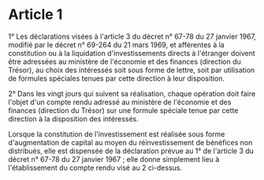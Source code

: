 # Article 1

1° Les déclarations visées à l'article 3 du décret n° 67-78 du 27 janvier 1967, modifié par le décret n° 69-264 du 21 mars 1969, et afférentes à la constitution ou à la liquidation d'investissements directs à l'étranger doivent être adressées au ministère de l'économie et des finances (direction du Trésor), au choix des intéressés soit sous forme de lettre, soit par utilisation de formules spéciales tenues par cette direction à leur disposition.

2° Dans les vingt jours qui suivent sa réalisation, chaque opération doit faire l'objet d'un compte rendu adressé au ministère de l'économie et des finances (direction du Trésor) sur une formule spéciale tenue par cette direction à la disposition des intéressés.

Lorsque la constitution de l'investissement est réalisée sous forme d'augmentation de capital au moyen du réinvestissement de bénéfices non distribués, elle est dispensée de la déclaration prévue au 1° de l'article 3 du décret n° 67-78 du 27 janvier 1967 ; elle donne simplement lieu à l'établissement du compte rendu visé au 2 ci-dessus.
